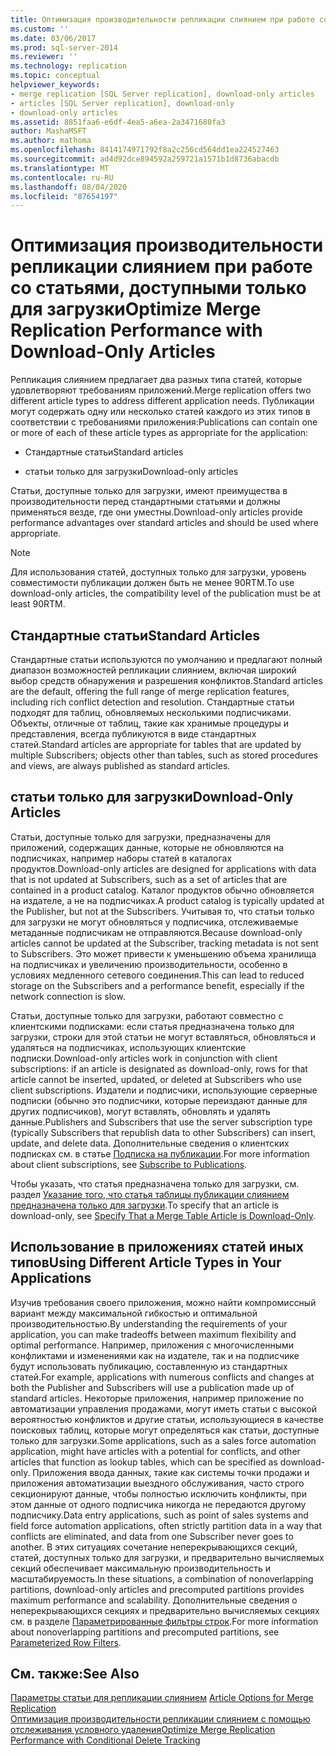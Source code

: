 ```yaml
---
title: Оптимизация производительности репликации слиянием при работе со статьями, доступными только для скачивания | Документация Майкрософт
ms.custom: ''
ms.date: 03/06/2017
ms.prod: sql-server-2014
ms.reviewer: ''
ms.technology: replication
ms.topic: conceptual
helpviewer_keywords:
- merge replication [SQL Server replication], download-only articles
- articles [SQL Server replication], download-only
- download-only articles
ms.assetid: 8851faa6-e6df-4ea5-a6ea-2a3471680fa3
author: MashaMSFT
ms.author: mathoma
ms.openlocfilehash: 8414174971792f8a2c256cd564dd1ea224527463
ms.sourcegitcommit: ad4d92dce894592a259721a1571b1d8736abacdb
ms.translationtype: MT
ms.contentlocale: ru-RU
ms.lasthandoff: 08/04/2020
ms.locfileid: "87654197"
---
```

# <a name="optimize-merge-replication-performance-with-download-only-articles"></a><span data-ttu-id="6396d-102">Оптимизация производительности репликации слиянием при работе со статьями, доступными только для загрузки</span><span class="sxs-lookup"><span data-stu-id="6396d-102">Optimize Merge Replication Performance with Download-Only Articles</span></span>
  <span data-ttu-id="6396d-103">Репликация слиянием предлагает два разных типа статей, которые удовлетворяют требованиям приложений.</span><span class="sxs-lookup"><span data-stu-id="6396d-103">Merge replication offers two different article types to address different application needs.</span></span> <span data-ttu-id="6396d-104">Публикации могут содержать одну или несколько статей каждого из этих типов в соответствии с требованиями приложения:</span><span class="sxs-lookup"><span data-stu-id="6396d-104">Publications can contain one or more of each of these article types as appropriate for the application:</span></span>  
  
-   <span data-ttu-id="6396d-105">Стандартные статьи</span><span class="sxs-lookup"><span data-stu-id="6396d-105">Standard articles</span></span>  
  
-   <span data-ttu-id="6396d-106">статьи только для загрузки</span><span class="sxs-lookup"><span data-stu-id="6396d-106">Download-only articles</span></span>  
  
 <span data-ttu-id="6396d-107">Статьи, доступные только для загрузки, имеют преимущества в производительности перед стандартными статьями и должны применяться везде, где они уместны.</span><span class="sxs-lookup"><span data-stu-id="6396d-107">Download-only articles provide performance advantages over standard articles and should be used where appropriate.</span></span>  
  
> [!NOTE]  
>  <span data-ttu-id="6396d-108">Для использования статей, доступных только для загрузки, уровень совместимости публикации должен быть не менее 90RTM.</span><span class="sxs-lookup"><span data-stu-id="6396d-108">To use download-only articles, the compatibility level of the publication must be at least 90RTM.</span></span>  
  
## <a name="standard-articles"></a><span data-ttu-id="6396d-109">Стандартные статьи</span><span class="sxs-lookup"><span data-stu-id="6396d-109">Standard Articles</span></span>  
 <span data-ttu-id="6396d-110">Стандартные статьи используются по умолчанию и предлагают полный диапазон возможностей репликации слиянием, включая широкий выбор средств обнаружения и разрешения конфликтов.</span><span class="sxs-lookup"><span data-stu-id="6396d-110">Standard articles are the default, offering the full range of merge replication features, including rich conflict detection and resolution.</span></span> <span data-ttu-id="6396d-111">Стандартные статьи подходят для таблиц, обновляемых несколькими подписчиками. Объекты, отличные от таблиц, такие как хранимые процедуры и представления, всегда публикуются в виде стандартных статей.</span><span class="sxs-lookup"><span data-stu-id="6396d-111">Standard articles are appropriate for tables that are updated by multiple Subscribers; objects other than tables, such as stored procedures and views, are always published as standard articles.</span></span>  
  
## <a name="download-only-articles"></a><span data-ttu-id="6396d-112">статьи только для загрузки</span><span class="sxs-lookup"><span data-stu-id="6396d-112">Download-Only Articles</span></span>  
 <span data-ttu-id="6396d-113">Статьи, доступные только для загрузки, предназначены для приложений, содержащих данные, которые не обновляются на подписчиках, например наборы статей в каталогах продуктов.</span><span class="sxs-lookup"><span data-stu-id="6396d-113">Download-only articles are designed for applications with data that is not updated at Subscribers, such as a set of articles that are contained in a product catalog.</span></span> <span data-ttu-id="6396d-114">Каталог продуктов обычно обновляется на издателе, а не на подписчиках.</span><span class="sxs-lookup"><span data-stu-id="6396d-114">A product catalog is typically updated at the Publisher, but not at the Subscribers.</span></span> <span data-ttu-id="6396d-115">Учитывая то, что статьи только для загрузки не могут обновляться у подписчика, отслеживаемые метаданные подписчикам не отправляются.</span><span class="sxs-lookup"><span data-stu-id="6396d-115">Because download-only articles cannot be updated at the Subscriber, tracking metadata is not sent to Subscribers.</span></span> <span data-ttu-id="6396d-116">Это может привести к уменьшению объема хранилища на подписчиках и увеличению производительности, особенно в условиях медленного сетевого соединения.</span><span class="sxs-lookup"><span data-stu-id="6396d-116">This can lead to reduced storage on the Subscribers and a performance benefit, especially if the network connection is slow.</span></span>  
  
 <span data-ttu-id="6396d-117">Статьи, доступные только для загрузки, работают совместно с клиентскими подписками: если статья предназначена только для загрузки, строки для этой статьи не могут вставляться, обновляться и удаляться на подписчиках, использующих клиентские подписки.</span><span class="sxs-lookup"><span data-stu-id="6396d-117">Download-only articles work in conjunction with client subscriptions: if an article is designated as download-only, rows for that article cannot be inserted, updated, or deleted at Subscribers who use client subscriptions.</span></span> <span data-ttu-id="6396d-118">Издатели и подписчики, использующие серверные подписки (обычно это подписчики, которые переиздают данные для других подписчиков), могут вставлять, обновлять и удалять данные.</span><span class="sxs-lookup"><span data-stu-id="6396d-118">Publishers and Subscribers that use the server subscription type (typically Subscribers that republish data to other Subscribers) can insert, update, and delete data.</span></span> <span data-ttu-id="6396d-119">Дополнительные сведения о клиентских подписках см. в статье [Подписка на публикации](../subscribe-to-publications.md).</span><span class="sxs-lookup"><span data-stu-id="6396d-119">For more information about client subscriptions, see [Subscribe to Publications](../subscribe-to-publications.md).</span></span>  
  
 <span data-ttu-id="6396d-120">Чтобы указать, что статья предназначена только для загрузки, см. раздел [Указание того, что статья таблицы публикации слиянием предназначена только для загрузки](../publish/specify-merge-replication-properties.md#download-only).</span><span class="sxs-lookup"><span data-stu-id="6396d-120">To specify that an article is download-only, see [Specify That a Merge Table Article is Download-Only](../publish/specify-merge-replication-properties.md#download-only).</span></span>  
  
## <a name="using-different-article-types-in-your-applications"></a><span data-ttu-id="6396d-121">Использование в приложениях статей иных типов</span><span class="sxs-lookup"><span data-stu-id="6396d-121">Using Different Article Types in Your Applications</span></span>  
 <span data-ttu-id="6396d-122">Изучив требования своего приложения, можно найти компромиссный вариант между максимальной гибкостью и оптимальной производительностью.</span><span class="sxs-lookup"><span data-stu-id="6396d-122">By understanding the requirements of your application, you can make tradeoffs between maximum flexibility and optimal performance.</span></span> <span data-ttu-id="6396d-123">Например, приложения с многочисленными конфликтами и изменениями как на издателе, так и на подписчике будут использовать публикацию, составленную из стандартных статей.</span><span class="sxs-lookup"><span data-stu-id="6396d-123">For example, applications with numerous conflicts and changes at both the Publisher and Subscribers will use a publication made up of standard articles.</span></span> <span data-ttu-id="6396d-124">Некоторые приложения, например приложение по автоматизации управления продажами, могут иметь статьи с высокой вероятностью конфликтов и другие статьи, использующиеся в качестве поисковых таблиц, которые могут определяться как статьи, доступные только для загрузки.</span><span class="sxs-lookup"><span data-stu-id="6396d-124">Some applications, such as a sales force automation application, might have articles with a potential for conflicts, and other articles that function as lookup tables, which can be specified as download-only.</span></span> <span data-ttu-id="6396d-125">Приложения ввода данных, такие как системы точки продажи и приложения автоматизации выездного обслуживания, часто строго секционируют данные, чтобы полностью исключить конфликты, при этом данные от одного подписчика никогда не передаются другому подписчику.</span><span class="sxs-lookup"><span data-stu-id="6396d-125">Data entry applications, such as point of sales systems and field force automation applications, often strictly partition data in a way that conflicts are eliminated, and data from one Subscriber never goes to another.</span></span> <span data-ttu-id="6396d-126">В этих ситуациях сочетание неперекрывающихся секций, статей, доступных только для загрузки, и предварительно вычисляемых секций обеспечивает максимальную производительность и масштабируемость.</span><span class="sxs-lookup"><span data-stu-id="6396d-126">In these situations, a combination of nonoverlapping partitions, download-only articles and precomputed partitions provides maximum performance and scalability.</span></span> <span data-ttu-id="6396d-127">Дополнительные сведения о неперекрывающихся секциях и предварительно вычисляемых секциях см. в разделе [Параметрированные фильтры строк](parameterized-filters-parameterized-row-filters.md).</span><span class="sxs-lookup"><span data-stu-id="6396d-127">For more information about nonoverlapping partitions and precomputed partitions, see [Parameterized Row Filters](parameterized-filters-parameterized-row-filters.md).</span></span>  
  
## <a name="see-also"></a><span data-ttu-id="6396d-128">См. также:</span><span class="sxs-lookup"><span data-stu-id="6396d-128">See Also</span></span>  
 <span data-ttu-id="6396d-129">[Параметры статьи для репликации слиянием](article-options-for-merge-replication.md) </span><span class="sxs-lookup"><span data-stu-id="6396d-129">[Article Options for Merge Replication](article-options-for-merge-replication.md) </span></span>  
 [<span data-ttu-id="6396d-130">Оптимизация производительности репликации слиянием с помощью отслеживания условного удаления</span><span class="sxs-lookup"><span data-stu-id="6396d-130">Optimize Merge Replication Performance with Conditional Delete Tracking</span></span>](optimize-merge-replication-performance-with-conditional-delete-tracking.md)  
  
  
